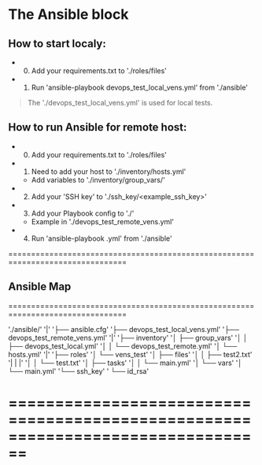 # The Ansible block

## How to start localy:

- 0. Add your requirements.txt to './roles/files'
- 1. Run 'ansible-playbook devops_test_local_vens.yml' from './ansible'

> The './devops_test_local_vens.yml' is used for local tests.

## How to run Ansible for remote host:

- 0. Add your requirements.txt to './roles/files'
- 1. Need to add your host to './inventory/hosts.yml'
  -  Add variables to './inventory/group_vars/<example>'
- 2. Add your 'SSH key' to './ssh_key/<example_ssh_key>'
- 3. Add your Playbook config to './'
  -  Example in './devops_test_remote_vens.yml'
- 4. Run 'ansible-playbook <example>.yml' from './ansible'

================================================================================
## Ansible Map
================================================================================

'./ansible/'
'|'
'├── ansible.cfg'
'├── devops_test_local_vens.yml'
'├── devops_test_remote_vens.yml'
'|'
'├── inventory'
'│   ├── group_vars'
'│   │   ├── devops_test_local.yml'
'│   │   └── devops_test_remote.yml'
'│   └── hosts.yml'
'|'
'├── roles'
'│   └── vens_test'
'│       ├── files'
'│       │   ├── test2.txt'
'|       |   |'
'│       │   └── test.txt'
'│       ├── tasks'
'│       │   └── main.yml'
'│       └── vars'
'│           └── main.yml'
'└── ssh_key'
'    └── id_rsa'

================================================================================
================================================================================
